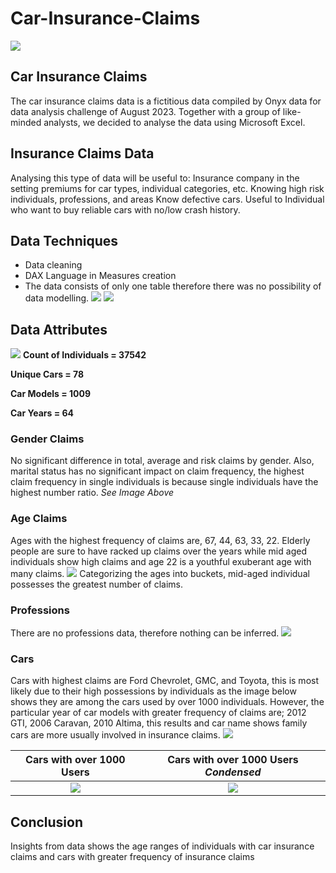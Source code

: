 # Car-Insurance-Claims

![](https://user-images.githubusercontent.com/97166079/260829805-64051959-66ca-44b4-bf83-5657c6dc1446.jpg)

## Car Insurance Claims
The car insurance claims data is a fictitious data compiled by Onyx data for data analysis challenge of August 2023. Together with a group of like-minded analysts, we decided to analyse the data using Microsoft Excel.
## Insurance Claims Data 
Analysing this type of data will be useful to:
Insurance company in the setting premiums for car types, individual categories, etc.
Knowing high risk individuals, professions, and areas
Know defective cars.
Useful to Individual who want to buy reliable cars with no/low crash history.

## Data Techniques
- Data cleaning 
- DAX Language in Measures creation
- The data consists of only one table therefore there was no possibility of data modelling.
![](https://user-images.githubusercontent.com/97166079/260899712-c601f202-ed12-4749-be57-daffd5a85fcd.png)
![](https://user-images.githubusercontent.com/97166079/260900068-a5d3dab1-6b2e-4361-a532-6efbfcfacb40.png)
## Data Attributes 
![](https://user-images.githubusercontent.com/97166079/260836285-ca94f7f6-40a3-480f-9644-6dd558a14f53.png)
**Count of Individuals = 37542**

**Unique Cars = 78**

**Car Models = 1009**

**Car Years = 64**

### Gender Claims 
No significant difference in total, average and risk claims by gender. Also, marital status has no significant impact on claim frequency, the highest claim frequency in single individuals is because single individuals have the highest number ratio. _See Image Above_
### Age Claims
Ages with the highest frequency of claims are, 67, 44, 63, 33, 22. Elderly people are sure to have racked up claims over the years while mid aged individuals show high claims and age 22 is a youthful exuberant age with many claims.
![](https://user-images.githubusercontent.com/97166079/260830223-d006b6e2-a612-4037-86a9-cd40c498ce17.png)
Categorizing the ages into buckets, mid-aged individual possesses the greatest number of claims.
### Professions
There are no professions data, therefore nothing can be inferred.
![](https://user-images.githubusercontent.com/97166079/260830126-a1888b4a-24da-4ecc-bf52-79759cef0c0b.png)

### Cars
Cars with highest claims are Ford Chevrolet, GMC, and Toyota, this is most likely due to their high possessions by individuals as the image below shows they are among the cars used by over 1000 individuals. 
However, the particular year of car models with greater frequency of claims are; 2012 GTI, 2006 Caravan, 2010 Altima, this results and car name shows family cars are more usually involved in insurance claims. 
![](https://user-images.githubusercontent.com/97166079/260830261-196ca3e1-44ed-4756-94d0-edf7925c1d83.png)

Cars with over 1000 Users              |      Cars with over 1000 Users _Condensed_
:-------------------------------------:|:------------------------------------------:
![](https://user-images.githubusercontent.com/97166079/260830281-3831ee84-eae2-45fa-a00c-02ef0b9d59bc.png)                      |![](https://user-images.githubusercontent.com/97166079/260830301-ddd17901-d53d-4b5c-a6cf-15354fe4d792.png)

## Conclusion
Insights from data shows the age ranges of individuals with car insurance claims and cars with greater frequency of insurance claims
